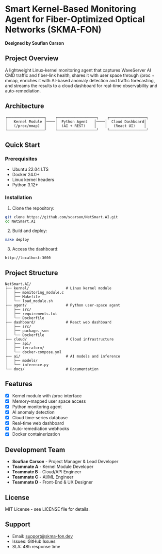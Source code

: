 # Smart Kernel-Based Monitoring Agent for Fiber-Optimized Optical Networks (SKMA-FON)

**Designed by Soufian Carson**

## Project Overview

A lightweight Linux-kernel monitoring agent that captures WaveServer AI CMD traffic and fiber-link health, shares it with user space through /proc + mmap, enriches it with AI-based anomaly detection and traffic forecasting, and streams the results to a cloud dashboard for real-time observability and auto-remediation.

## Architecture

```
┌─────────────────┐    ┌──────────────────┐    ┌─────────────────┐
│   Kernel Module │────│  Python Agent   │────│  Cloud Dashboard│
│   (/proc/mmap)  │    │  (AI + REST)    │    │   (React UI)    │
└─────────────────┘    └──────────────────┘    └─────────────────┘
```

## Quick Start

### Prerequisites
- Ubuntu 22.04 LTS
- Docker 24.0+
- Linux kernel headers
- Python 3.12+

### Installation

1. Clone the repository:
```bash
git clone https://github.com/scarson/NetSmart.AI.git
cd NetSmart.AI
```

2. Build and deploy:
```bash
make deploy
```

3. Access the dashboard:
```
http://localhost:3000
```

## Project Structure

```
NetSmart.AI/
├── kernel/                 # Linux kernel module
│   ├── monitoring_module.c
│   ├── Makefile
│   └── load_module.sh
├── agent/                  # Python user-space agent
│   ├── src/
│   ├── requirements.txt
│   └── Dockerfile
├── dashboard/              # React web dashboard
│   ├── src/
│   ├── package.json
│   └── Dockerfile
├── cloud/                  # Cloud infrastructure
│   ├── api/
│   ├── terraform/
│   └── docker-compose.yml
├── ai/                     # AI models and inference
│   ├── models/
│   └── inference.py
└── docs/                   # Documentation
```

## Features

- [x] Kernel module with /proc interface
- [x] Memory-mapped user space access
- [x] Python monitoring agent
- [x] AI anomaly detection
- [x] Cloud time-series database
- [x] Real-time web dashboard
- [x] Auto-remediation webhooks
- [x] Docker containerization

## Development Team

- **Soufian Carson** - Project Manager & Lead Developer
- **Teammate A** - Kernel Module Developer
- **Teammate B** - Cloud/API Engineer
- **Teammate C** - AI/ML Engineer
- **Teammate D** - Front-End & UX Designer

## License

MIT License - see LICENSE file for details.

## Support

- Email: support@skma-fon.dev
- Issues: GitHub Issues
- SLA: 48h response time
